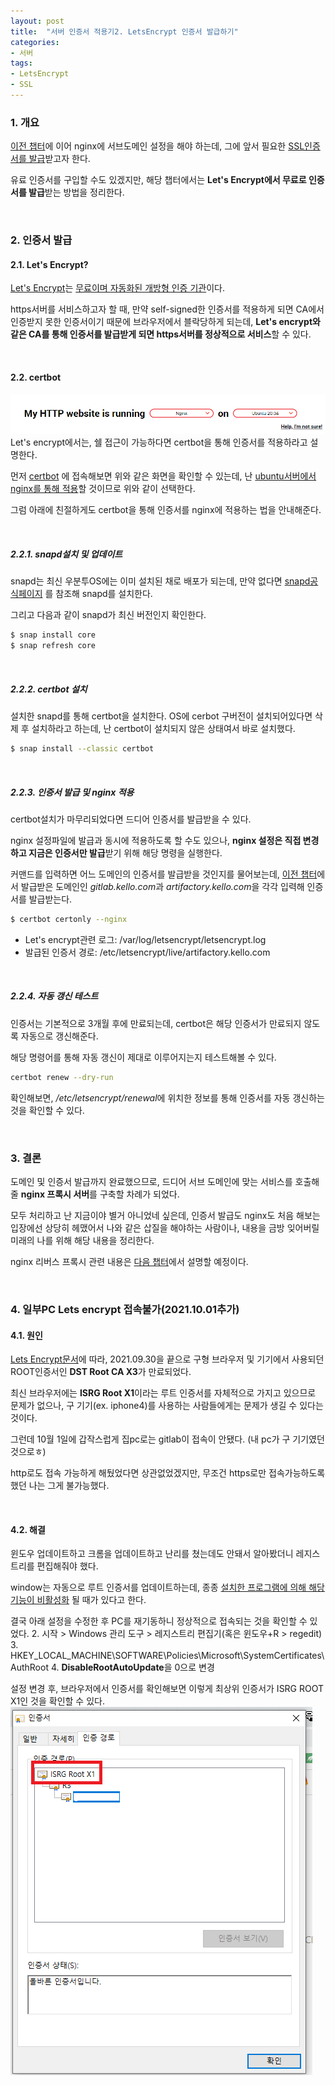 ```yaml
---
layout: post
title:  "서버 인증서 적용기2. LetsEncrypt 인증서 발급하기"
categories:
- 서버
tags:
- LetsEncrypt
- SSL
---
```


### 1. 개요
[이전 챕터](/git/aws/2021/09/17/gitlab-ssl-1.html)에 이어 nginx에 서브도메인 설정을 해야 하는데,
그에 앞서 필요한 <ins>SSL인증서를 발급</ins>받고자 한다.

유료 인증서를 구입할 수도 있겠지만, 해당 챕터에서는 **Let's Encrypt에서 무료로 인증서를 발급**받는 방법을 정리한다.

<br/>

### 2. 인증서 발급
#### 2.1. Let's Encrypt?
[Let's Encrypt](https://letsencrypt.org/ko/)는 <ins>무료이며 자동화된 개방형 인증 기관</ins>이다.

https서버를 서비스하고자 할 때, 만약 self-signed한 인증서를 적용하게 되면 CA에서 인증받지 못한 인증서이기 때문에
브라우저에서 블락당하게 되는데, **Let's encrypt와 같은 CA를 통해 인증서를 발급받게 되면 
https서버를 정상적으로 서비스**할 수 있다.

<br/>

#### 2.2. certbot
![lets-encrypt1](/assets/images/git/letsencrypt-1.png)
Let's encrypt에서는, 쉘 접근이 가능하다면 certbot을 통해 인증서를 적용하라고 설명한다.

먼저 [certbot](https://certbot.eff.org/) 에 접속해보면 위와 같은 화면을 확인할 수 있는데,
난 <ins>ubuntu서버에서 nginx를 통해 적용</ins>할 것이므로 위와 같이 선택한다.

그럼 아래에 친절하게도 certbot을 통해 인증서를 nginx에 적용하는 법을 안내해준다.

<br/>

##### 2.2.1. snapd설치 및 업데이트
snapd는 최신 우분투OS에는 이미 설치된 채로 배포가 되는데, 
만약 없다면 [snapd공식페이지](https://snapcraft.io/docs/installing-snapd) 를 참조해 snapd를 설치한다.

그리고 다음과 같이 snapd가 최신 버전인지 확인한다.
```bash
$ snap install core
$ snap refresh core
```

<br/>

##### 2.2.2. certbot 설치
설치한 snapd를 통해 certbot을 설치한다.
OS에 cerbot 구버전이 설치되어있다면 삭제 후 설치하라고 하는데, 난 certbot이 설치되지 않은 상태여서 바로 설치했다.
```bash
$ snap install --classic certbot
```

<br/>

##### 2.2.3. 인증서 발급 및 nginx 적용
certbot설치가 마무리되었다면 드디어 인증서를 발급받을 수 있다.

nginx 설정파일에 발급과 동시에 적용하도록 할 수도 있으나,
**nginx 설정은 직접 변경하고 지금은 인증서만 발급**받기 위해 해당 명령을 실행한다.

커맨드를 입력하면 어느 도메인의 인증서를 발급받을 것인지를 물어보는데, 
[이전 챕터](/git/aws/2021/09/17/gitlab-ssl-1.html)에서 발급받은 도메인인 <var>gitlab.kello.com</var>과
<var>artifactory.kello.com</var>을 각각 입력해 인증서를 발급받는다.
```bash
$ certbot certonly --nginx
```

- Let's encrypt관련 로그: /var/log/letsencrypt/letsencrypt.log
- 발급된 인증서 경로: /etc/letsencrypt/live/artifactory.kello.com

<br/>


##### 2.2.4. 자동 갱신 테스트
인증서는 기본적으로 3개월 후에 만료되는데, certbot은 해당 인증서가 만료되지 않도록 자동으로 갱신해준다.

해당 명령어를 통해 자동 갱신이 제대로 이루어지는지 테스트해볼 수 있다.
```bash
certbot renew --dry-run
```
확인해보면, <var>/etc/letsencrypt/renewal</var>에 위치한 정보를 통해 인증서를 자동 갱신하는 것을 확인할 수 있다.

<br/>

### 3. 결론
도메인 및 인증서 발급까지 완료했으므로, 드디어 서브 도메인에 맞는 서비스를 호출해줄 **nginx 프록시 서버**를 구축할 차례가 되었다.

모두 처리하고 난 지금이야 별거 아니었네 싶은데, 인증서 발급도 nginx도 처음 해보는 입장에선 상당히 헤맸어서
나와 같은 삽질을 해야하는 사람이나, 내용을 금방 잊어버릴 미래의 나를 위해 해당 내용을 정리한다.

nginx 리버스 프록시 관련 내용은 [다음 챕터](/git/nginx/2021/09/17/gitlab-ssl-3.html)에서 설명할 예정이다.

<br/>

### 4. 일부PC Lets encrypt 접속불가(2021.10.01추가)
#### 4.1. 원인
[Lets Encrypt문서](https://letsencrypt.org/ko/docs/dst-root-ca-x3-expiration-september-2021/)에 따라,
2021.09.30을 끝으로 구형 브라우저 및 기기에서 사용되던 ROOT인증서인 **DST Root CA X3**가 만료되었다.

최신 브라우저에는 **ISRG Root X1**이라는 루트 인증서를 자체적으로 가지고 있으므로 문제가 없으나,
구 기기(ex. iphone4)를 사용하는 사람들에게는 문제가 생길 수 있다는 것이다.

그런데 10월 1일에 갑작스럽게 집pc로는 gitlab이 접속이 안됐다. (내 pc가 구 기기였던 것으로ㅎ)

http로도 접속 가능하게 해뒀었다면 상관없었겠지만, 무조건 https로만 접속가능하도록 했던 나는 그게 불가능했다.

<br/>

#### 4.2. 해결
윈도우 업데이트하고 크롬을 업데이트하고 난리를 쳤는데도 안돼서 알아봤더니 레지스트리를 편집해줘야 했다.

window는 자동으로 루트 인증서를 업데이트하는데, 종종 <ins>설치한 프로그램에 의해 해당 기능이 비활성화</ins> 될 때가 있다고 한다.

결국 아래 설정을 수정한 후 PC를 재기동하니 정상적으로 접속되는 것을 확인할 수 있었다.
2. 시작 > Windows 관리 도구 > 레지스트리 편집기(혹은 윈도우+R > regedit)
3. HKEY_LOCAL_MACHINE\SOFTWARE\Policies\Microsoft\SystemCertificates\AuthRoot
4. **DisableRootAutoUpdate**을 0으로 변경

설정 변경 후, 브라우저에서 인증서를 확인해보면 이렇게 최상위 인증서가 ISRG ROOT X1인 것을 확인할 수 있다.
![isrg-root-x1](/assets/images/certificate.png)
